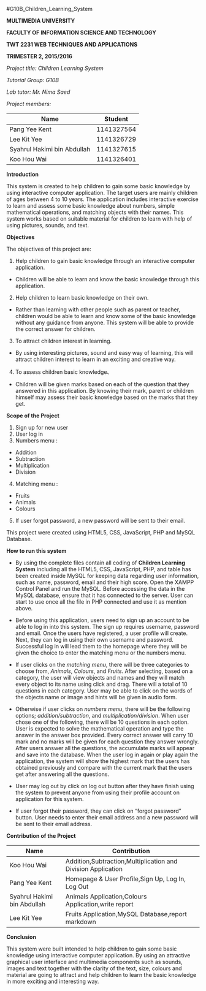 #G10B_Children_Learning_System

**MULTIMEDIA UNIVERSITY**

**FACULTY OF INFORMATION SCIENCE AND TECHNOLOGY**

**TWT 2231 WEB TECHNIQUES AND APPLICATIONS**

**TRIMESTER 2, 2015/2016**

_Project title: Children Learning System_

_Tutorial Group: G10B_

_Lab tutor: Mr. Nima Saed_

_Project members:_	

Name | Student
-----|--------
Pang Yee Kent | 1141327564
Lee Kit Yee | 1141326729
Syahrul Hakimi bin Abdullah | 1141327615
Koo Hou Wai | 1141326401

**Introduction**

This system is created to help children to gain some basic knowledge by using interactive computer application. The target users are mainly children of ages between 4 to 10 years.  The application includes interactive exercise to learn and assess some basic knowledge about numbers, simple mathematical operations, and matching objects with their names. This system works based on suitable material for children to learn with help of using pictures, sounds, and text.

**Objectives**

The objectives of this project are:

1. Help children to gain basic knowledge through an interactive computer application. 

 * Children will be able to learn and know the basic knowledge through this application.

2. Help children to learn basic knowledge on their own.

 * Rather than learning with other people such as parent or teacher, children would be able to learn and know some of the basic          knowledge without any guidance from anyone. This system will be able to provide the correct answer for children.

3. To attract children interest in learning.

 * By using interesting pictures, sound and easy way of learning, this will attract children interest to learn in an exciting and        creative way.

4. To assess children basic knowledge、

 * Children will be given marks based on each of the question that they answered in this application. By knowing their mark, parent      or children himself may assess their basic knowledge based on the marks that they get.

**Scope of the Project**

1. Sign up for new user
2. User log in
3. Numbers menu :

 - Addition
 - Subtraction
 - Multiplication
 - Division

4. Matching menu :

 - Fruits
 - Animals
 - Colours

5. If user forgot password, a new password will be sent to their email.

This project were created using HTML5, CSS, JavaScript, PHP and MySQL Database.

**How to run this system**

- By using the complete files contain all coding of **Children Learning System** including all the HTML5, CSS, JavaScript, PHP, and table has been created inside MySQL for keeping data regarding user information, such as name, password, email and their high score.  Open the XAMPP Control Panel and run the MySQL. Before accessing the data in the MySQL database, ensure that it has connected to the server. User can start to use once all the file in PHP connected and use it as mention above.

- Before using this application, users need to sign up an account to be able to log in into this system.  The sign up requires username, password and email. Once the users have registered, a user profile will create. Next, they can log in using their own username and password. Successful log in will lead them to the homepage where they will be given the choice to enter the matching menu or the numbers menu.

- If user clicks on the _matching menu_, there will be three categories to choose from, _Animals_, _Colours_, and _Fruits_. After selecting, based on a category, the user will view objects and names and they will match every object to its name using click and drag. There will a total of 10 questions in each category. User may be able to click on the words of the objects name or image and hints will be given in audio form.  

- Otherwise if user clicks on _numbers menu_, there will be the following options; _addition/subtraction_, and _multiplication/division_. When user chose one of the following, there will be 10 questions in each option. User is expected to solve the mathematical operation and type the answer in the answer box provided. Every correct answer will carry 10 mark and no marks will be given for each question they answer wrongly. After users answer all the questions, the accumulate marks will appear and save into the database. When the user log in again or play again the application, the system will show the highest mark that the users has obtained previously and compare with the current mark that the users get after answering all the questions. 

- User may log out by click on log out button after they have finish using the system to prevent anyone from using their profile account on application for this system.

- If user forgot their password, they can click on “forgot password” button. User needs to enter their email address and a new password will be sent to their email address. 


**Contribution of the Project**

Name |	Contribution
--------|-------------
Koo Hou Wai |	Addition,Subtraction,Multiplication and Division Application
Pang Yee Kent |	Homepage & User Profile,Sign Up, Log In, Log Out
Syahrul Hakimi bin Abdullah | Animals Application,Colours Application,write report
Lee Kit Yee |	Fruits Application,MySQL Database,report markdown

**Conclusion**
<p>This system were built intended to help children to gain some basic knowledge using interactive
computer application. By using an attractive graphical user interface and multimedia components such as sounds, images and text together with the clarity of the text, size, colours and material are going to attract and help children to learn the basic knowledge in more exciting and interesting way.</p>

